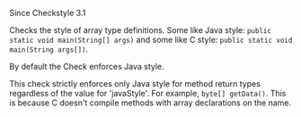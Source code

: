 Since Checkstyle 3.1

Checks the style of array type definitions. Some like Java style:
`public static void main(String[] args)` and some like C style:
`public static void main(String args[])`.

By default the Check enforces Java style.

This check strictly enforces only Java style for method return types
regardless of the value for \'javaStyle\'. For example,
`byte[] getData()`. This is because C doesn\'t compile methods with
array declarations on the name.
